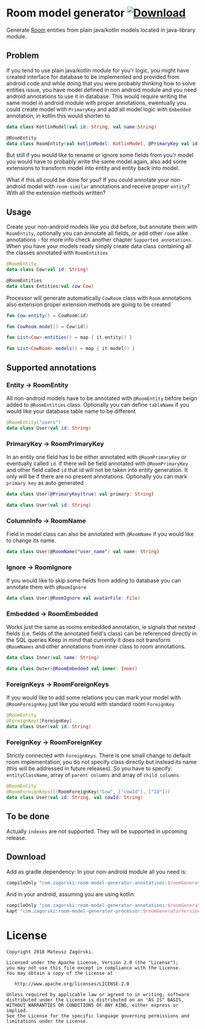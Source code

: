 # Room model generator  [ ![Download](https://api.bintray.com/packages/mateusz/maven/room-model-generator-annotations/images/download.svg?version=0.0.1-beta) ](https://bintray.com/mateusz/maven/room-model-generator-annotations/0.0.1-beta/link)

Generate [Room](https://developer.android.com/topic/libraries/architecture/room) entities from plain java/kotlin models located in java-library module.


## Problem

If you tend to use plain java/kotlin module for you'r logic, you might have created interface for database to be implemented and provided
from android code and while doing that you were probably thinking how to solve entities issue, you have model defined in non android module
and you need android annotations to use it in database. This would require writing the same model in android module with proper annotations,
ewentually you could create model with `PrimaryKey` and add all model logic with `Embedded` annotation, in kotlin this would shorten to 

```kotlin
data class KotlinModel(val id: String, val name:String)

@RoomEntity
data class RoomEntity(val kotlinModel: KotlinModel, @PrimaryKey val id: String = kotlinModel.id)
```

But still if you would like to rename or ignore some fields from you'r model you would have to probably write the same model again,
also add some extensions to transform model into entity and entity back into model.

What if this all could be done for you? If you could annotate your non-android model with `room-similar` annotations and receive
proper `entity`? With all the extension methods written?

## Usage

Create your non-android models like you did before, but annotate them with `RoomEntity`, optionally you can annotate all fields, or add 
other `room` alike annotations - for more info check another chapter `Supported annotations`. When you have your models ready simply 
create data class containing all the classes annotated with `RoomEntities`

```kotlin
@RoomEntity
data class Cow(val id: String)

@RoomEntities
data class Entities(val cow:Cow)
```

Processor will generate automatically `CowRoom` class with `Room` annotations also extension proper extension methods are going to be 
created 

```kotlin
fun Cow.entity() = CowRoom(id)

fun CowRoom.model() = Cow(id))

fun List<Cow>.entities() = map { it.entity() }

fun List<CowRoom>.models() = map { it.model() }
```

## Supported annotations

### Entity -> RoomEntity

All non-android models have to be annotated with `@RoomEntity` before beign added to `@RoomEntities` class.
Optionally you can define `tableName` if you would like your database table name to be different

```kotlin
@RoomEntity("users")
data class User(val id: String)
```

### PrimaryKey -> RoomPrimaryKey

In an entity one field has to be either annotated with `@RoomPrimaryKey` or eventually called `id`. If there will be field annotated with
`@RoomPrimaryKey` and other field called `id` that id will not be taken into entity generation. It only will be if there are no
present annotations.
Optionally you can mark `primary key` as auto generated

```kotlin
data class User(@PrimaryKey(true) val primary: String)

data class User(val id: String)
```

### ColumnInfo -> RoomName

Field in model class can also be annotated with `@RoomName` if you would like to change its name.

```kotlin
data class User(@RoomName("user_name") val name: String)
```

### Ignore -> RoomIgnore

If you would like to skip some fields from adding to database you can annotate them with `@RoomIgnore` 

```kotlin
data class User(@RoomIgnore val avatarFile: File)
```

### Embedded -> RoomEmbedded

Works just the same as rooms embedded annotation, ie signals that nested fields (i.e. fields of the annotated field's class) can be referenced directly in the SQL queries
Keep in mind that currently it does not transform `@RoomNames` and other annotations from inner class to room annotations.

```kotlin
data class Inner(val name: String)

data class Outer(@RoomEmbedded val inner: Inner)
```

### ForeignKeys -> RoomForeignKeys

If you would like to add some relations you can mark your model with `@RoomForeignKey` just like you would with standard room `ForeignKey`

```kotlin
@RoomEntity
@ForeignKey([ForeignKey]
data class User(val id: String)
```

### ForeignKey -> RoomForeignKey

Strictly connected with `ForeignKeys`. There is one small change to default room implementation, you do not specify class directly
but instead its name (this will be addressed in future releases). So you have to specify: `entityClassName`, array of `parent columns` and array of `child columns`.

```kotlin
@RoomEntity
@RoomForeignKeys([(RoomForeignKey("Cow", ["cowId"], ["Id"]))
data class User(val id: String, val cowId: String)
```

## To be done

Actually `indexes` are not supported. They will be supported in upcoming release.

## Download

Add as gradle dependency:
In your non-android module all you need is:
```gradle
compileOnly "com.zagorski:room-model-generator-annotations:$roomGeneratorVersion"
```
And in your android, assuming you are using kotlin:
```gradle
compileOnly "com.zagorski:room-model-generator-annotations:$roomGeneratorVersion"
kapt "com.zagorski:room-model-generator-processor:$roomGeneratorVersion"
```

# License

```
Copyright 2018 Mateusz Zagórski.

Licensed under the Apache License, Version 2.0 (the "License");
you may not use this file except in compliance with the License.
You may obtain a copy of the License at

   http://www.apache.org/licenses/LICENSE-2.0

Unless required by applicable law or agreed to in writing, software
distributed under the License is distributed on an "AS IS" BASIS,
WITHOUT WARRANTIES OR CONDITIONS OF ANY KIND, either express or implied.
See the License for the specific language governing permissions and
limitations under the License.
```
